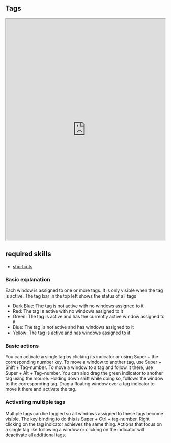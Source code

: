 ## Tags   

<div align="center">
    <iframe width="100%" height="700px" src="https://www.youtube.com/embed/t5XjpeJdgk0" frameborder="10" allow="accelerometer; autoplay; encrypted-media; gyroscope; picture-in-picture" allowfullscreen></iframe>
</div>

## required skills

<ul class="actions">
    <li><a href="https://instantos.io/youtube/shortcuts" class="button special icon fa-youtube">shortcuts</a></li>
</ul>


### Basic explanation

Each window is assigned to one or more tags. It is only visible when the tag is active. 
The tag bar in the top left shows the status of all tags
- Dark Blue: The tag is not active with no windows assigned to it
- Red: The tag is active with no windows assigned to it
- Green: The tag is active and has the currently active window assigned to it
- Blue: The tag is not active and has windows assigned to it
- Yellow: The tag is active and has windows assigned to it

### Basic actions

You can activate a single tag by clicking its indicator or using Super + the corresponding number key. 
To move a window to another tag, use Super + Shift + Tag-number.
To move a window to a tag and follow it there, use Super + Alt + Tag-number. 
You can also drag the green indicator to another tag using the mouse. Holding down shift while doing so, follows the window to the corresponding tag. 
Drag a floating window over a tag indicator to move it there and activate the tag. 

### Activating multiple tags

Multiple tags can be toggled so all windows assigned to these tags become visible. 
The key binding to do this is Super + Ctrl + tag-number. Right clicking on the tag indicator achieves the same thing. 
Actions that focus on a single tag like following a window or clicking on the indicator will deactivate all additional tags. 